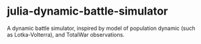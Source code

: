 # julia-dynamic-battle-simulator
A dynamic battle simulator, inspired by model of population dynamic (such as Lotka-Volterra), and TotalWar observations.
